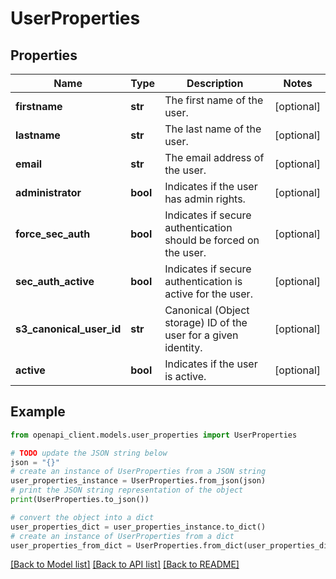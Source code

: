 # UserProperties


## Properties

Name | Type | Description | Notes
------------ | ------------- | ------------- | -------------
**firstname** | **str** | The first name of the user. | [optional] 
**lastname** | **str** | The last name of the user. | [optional] 
**email** | **str** | The email address of the user. | [optional] 
**administrator** | **bool** | Indicates if the user has admin rights. | [optional] 
**force_sec_auth** | **bool** | Indicates if secure authentication should be forced on the user. | [optional] 
**sec_auth_active** | **bool** | Indicates if secure authentication is active for the user. | [optional] 
**s3_canonical_user_id** | **str** | Canonical (Object storage) ID of the user for a given identity. | [optional] 
**active** | **bool** | Indicates if the user is active. | [optional] 

## Example

```python
from openapi_client.models.user_properties import UserProperties

# TODO update the JSON string below
json = "{}"
# create an instance of UserProperties from a JSON string
user_properties_instance = UserProperties.from_json(json)
# print the JSON string representation of the object
print(UserProperties.to_json())

# convert the object into a dict
user_properties_dict = user_properties_instance.to_dict()
# create an instance of UserProperties from a dict
user_properties_from_dict = UserProperties.from_dict(user_properties_dict)
```
[[Back to Model list]](../README.md#documentation-for-models) [[Back to API list]](../README.md#documentation-for-api-endpoints) [[Back to README]](../README.md)


